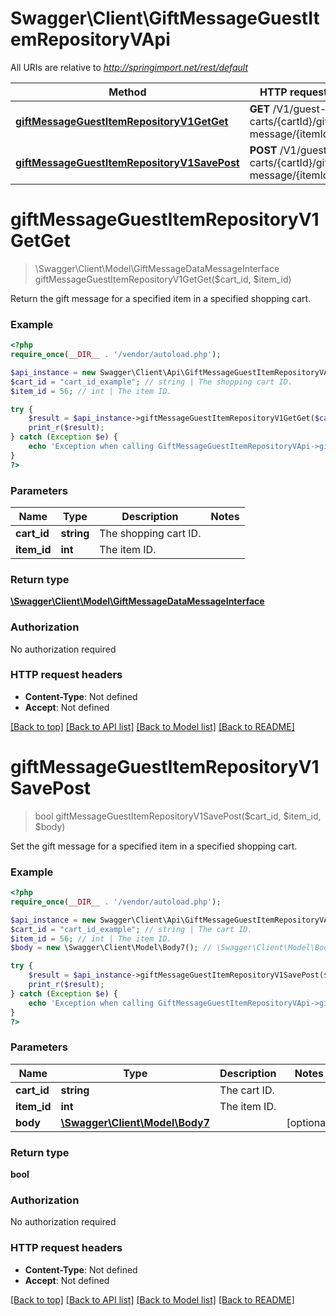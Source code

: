 # Swagger\Client\GiftMessageGuestItemRepositoryVApi

All URIs are relative to *http://springimport.net/rest/default*

Method | HTTP request | Description
------------- | ------------- | -------------
[**giftMessageGuestItemRepositoryV1GetGet**](GiftMessageGuestItemRepositoryVApi.md#giftMessageGuestItemRepositoryV1GetGet) | **GET** /V1/guest-carts/{cartId}/gift-message/{itemId} | 
[**giftMessageGuestItemRepositoryV1SavePost**](GiftMessageGuestItemRepositoryVApi.md#giftMessageGuestItemRepositoryV1SavePost) | **POST** /V1/guest-carts/{cartId}/gift-message/{itemId} | 


# **giftMessageGuestItemRepositoryV1GetGet**
> \Swagger\Client\Model\GiftMessageDataMessageInterface giftMessageGuestItemRepositoryV1GetGet($cart_id, $item_id)



Return the gift message for a specified item in a specified shopping cart.

### Example
```php
<?php
require_once(__DIR__ . '/vendor/autoload.php');

$api_instance = new Swagger\Client\Api\GiftMessageGuestItemRepositoryVApi();
$cart_id = "cart_id_example"; // string | The shopping cart ID.
$item_id = 56; // int | The item ID.

try {
    $result = $api_instance->giftMessageGuestItemRepositoryV1GetGet($cart_id, $item_id);
    print_r($result);
} catch (Exception $e) {
    echo 'Exception when calling GiftMessageGuestItemRepositoryVApi->giftMessageGuestItemRepositoryV1GetGet: ', $e->getMessage(), "\n";
}
?>
```

### Parameters

Name | Type | Description  | Notes
------------- | ------------- | ------------- | -------------
 **cart_id** | **string**| The shopping cart ID. | 
 **item_id** | **int**| The item ID. | 

### Return type

[**\Swagger\Client\Model\GiftMessageDataMessageInterface**](../Model/GiftMessageDataMessageInterface.md)

### Authorization

No authorization required

### HTTP request headers

 - **Content-Type**: Not defined
 - **Accept**: Not defined

[[Back to top]](#) [[Back to API list]](../../README.md#documentation-for-api-endpoints) [[Back to Model list]](../../README.md#documentation-for-models) [[Back to README]](../../README.md)

# **giftMessageGuestItemRepositoryV1SavePost**
> bool giftMessageGuestItemRepositoryV1SavePost($cart_id, $item_id, $body)



Set the gift message for a specified item in a specified shopping cart.

### Example
```php
<?php
require_once(__DIR__ . '/vendor/autoload.php');

$api_instance = new Swagger\Client\Api\GiftMessageGuestItemRepositoryVApi();
$cart_id = "cart_id_example"; // string | The cart ID.
$item_id = 56; // int | The item ID.
$body = new \Swagger\Client\Model\Body7(); // \Swagger\Client\Model\Body7 | 

try {
    $result = $api_instance->giftMessageGuestItemRepositoryV1SavePost($cart_id, $item_id, $body);
    print_r($result);
} catch (Exception $e) {
    echo 'Exception when calling GiftMessageGuestItemRepositoryVApi->giftMessageGuestItemRepositoryV1SavePost: ', $e->getMessage(), "\n";
}
?>
```

### Parameters

Name | Type | Description  | Notes
------------- | ------------- | ------------- | -------------
 **cart_id** | **string**| The cart ID. | 
 **item_id** | **int**| The item ID. | 
 **body** | [**\Swagger\Client\Model\Body7**](../Model/\Swagger\Client\Model\Body7.md)|  | [optional] 

### Return type

**bool**

### Authorization

No authorization required

### HTTP request headers

 - **Content-Type**: Not defined
 - **Accept**: Not defined

[[Back to top]](#) [[Back to API list]](../../README.md#documentation-for-api-endpoints) [[Back to Model list]](../../README.md#documentation-for-models) [[Back to README]](../../README.md)

